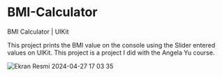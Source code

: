 # BMI-Calculator
BMI Calculator | UIKit

This project prints the BMI value on the console using the Slider entered values on UIKit. This project is a project I did with the Angela Yu course.


![Ekran Resmi 2024-04-27 17 03 35](https://github.com/yavuzkaanakyuz/BMI-Calculator/assets/108089860/03834bab-bc22-4d67-bc63-31a591c6743a)
